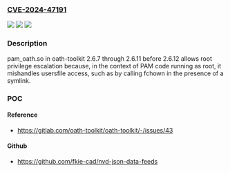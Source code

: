 ### [CVE-2024-47191](https://cve.mitre.org/cgi-bin/cvename.cgi?name=CVE-2024-47191)
![](https://img.shields.io/static/v1?label=Product&message=n%2Fa&color=blue)
![](https://img.shields.io/static/v1?label=Version&message=n%2Fa&color=blue)
![](https://img.shields.io/static/v1?label=Vulnerability&message=n%2Fa&color=brighgreen)

### Description

pam_oath.so in oath-toolkit 2.6.7 through 2.6.11 before 2.6.12 allows root privilege escalation because, in the context of PAM code running as root, it mishandles usersfile access, such as by calling fchown in the presence of a symlink.

### POC

#### Reference
- https://gitlab.com/oath-toolkit/oath-toolkit/-/issues/43

#### Github
- https://github.com/fkie-cad/nvd-json-data-feeds

